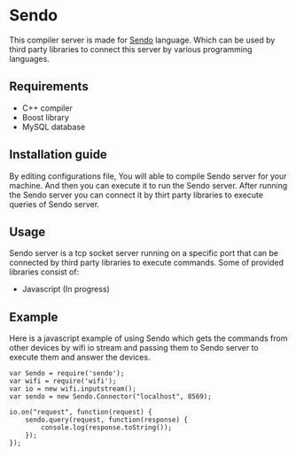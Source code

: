 # Sendo
This compiler server is made for [Sendo](https://www.amirforsati.ir/doc/7) language. Which can be used by third party libraries to connect this server by various programming languages.

## Requirements
 - C++ compiler
 - Boost library
 - MySQL database
 
## Installation guide
By editing configurations file, You will able to compile Sendo server for your machine. And then you can execute it to run the Sendo server. After running the Sendo server you can connect it by thirt party libraries to execute queries of Sendo server.

## Usage
Sendo server is a tcp socket server running on a specific port that can be connected by third party libraries to execute commands. Some of provided libraries consist of:

 - Javascript (In progress)

## Example
Here is a javascript example of using Sendo which gets the commands from other devices by wifi io stream and passing them to Sendo server to execute them and answer the devices.

    var Sendo = require('sendo');
    var wifi = require('wifi');
    var io = new wifi.inputstream();
    var sendo = new Sendo.Connector("localhost", 8569);

    io.on("request", function(request) {
        sendo.query(request, function(response) {
            console.log(response.toString());
        });
    });
